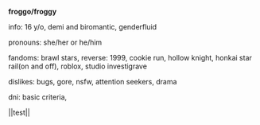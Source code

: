 **froggo/froggy**

info: 16 y/o, demi and biromantic, genderfluid

pronouns: she/her or he/him

fandoms: brawl stars, reverse: 1999, cookie run, hollow knight, honkai star rail(on and off), roblox, studio investigrave

dislikes: bugs, gore, nsfw, attention seekers, drama

dni: basic criteria, 

||test||
